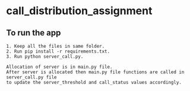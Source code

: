 # call_distribution_assignment

## To run the app 
    1. Keep all the files in same folder.
    2. Run pip install -r requirements.txt.
    3. Run python server_call.py.
    
    Allocation of server is in main.py file.
    After server is allocated then main.py file functions are called in server_call.py file
    to update the server_threshold and call_status values accordingly.
